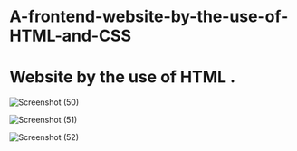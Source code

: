 # A-frontend-website-by-the-use-of-HTML-and-CSS

# Website by the use of HTML .

![Screenshot (50)](https://user-images.githubusercontent.com/108144183/175756372-7f1ce84c-09ea-42d2-8c8e-cd8fb5490747.png)

![Screenshot (51)](https://user-images.githubusercontent.com/108144183/175756375-2e9172aa-676a-4456-81e9-e01f935dc1eb.png)

![Screenshot (52)](https://user-images.githubusercontent.com/108144183/175756381-2a6d0afe-11de-4303-8df4-4b07ae20d339.png)
